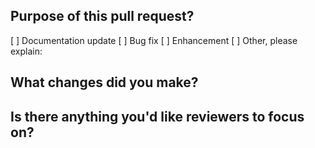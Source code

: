 <!--
Allo' allo'! 
Thanks for taking your time to submit a pull request ❤

Please make sure you read and fulfill our pull request guidelines:
https://github.com/yeoman/yeoman/blob/master/contributing.md

Additional useful information is placed on the Yeoman Website:
http://yeoman.io/contributing/pull-request.html
-->

## Purpose of this pull request? 

<!-- Put an »X« into square brackets next to item) -->

[ ] Documentation update
[ ] Bug fix 
[ ] Enhancement
[ ] Other, please explain:

## What changes did you make?

<!-- Give an overview -->

## Is there anything you'd like reviewers to focus on?

<!-- Just in case -->
